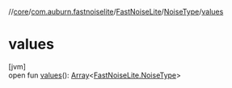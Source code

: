 //[core](../../../../index.md)/[com.auburn.fastnoiselite](../../index.md)/[FastNoiseLite](../index.md)/[NoiseType](index.md)/[values](values.md)

# values

[jvm]\
open fun [values](values.md)(): [Array](https://kotlinlang.org/api/latest/jvm/stdlib/kotlin/-array/index.html)&lt;[FastNoiseLite.NoiseType](index.md)&gt;
